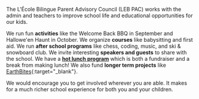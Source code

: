 The L'École Bilingue Parent Advisory Council (LEB PAC) works with the admin and teachers to improve school life and educational opportunities for our kids.

We run fun **activities** like the Welcome Back BBQ in September and Hallowe'en Haunt in October. We organize **courses** like babysitting and first aid. We run **after school programs** like chess, coding, music, and ski & snowboard club. We invite interesting **speakers and guests** to share with the school. We have a [**hot lunch program**](hot-lunch) which is both a fundraiser and a break from making lunch! We also fund **longer term projects** like [EarthBites](https://www.earthbites.ca){:target="_blank"}.

We would encourage you to get involved wherever you are able. It makes for a much richer school experience for both you and your children.